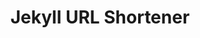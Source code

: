 ---
title: Jekyll URL Shortener
permalink: /TUGAS4/
redirect_to: https://drive.google.com/file/d/1HLRJmozql6aNZOrGAJIseIpQ2C8OJCAv/view?usp=drivesdk
---